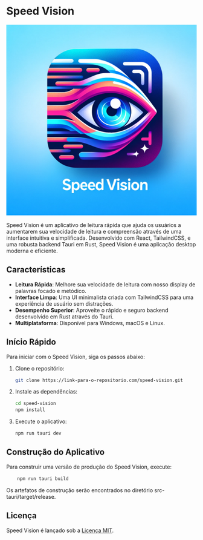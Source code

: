 # Speed Vision

![Speed Vision Icon](src-tauri/icons/SpeedVisionApp.png)

Speed Vision é um aplicativo de leitura rápida que ajuda os usuários a aumentarem sua velocidade de leitura e compreensão através de uma interface intuitiva e simplificada. Desenvolvido com React, TailwindCSS, e uma robusta backend Tauri em Rust, Speed Vision é uma aplicação desktop moderna e eficiente.

## Características

- **Leitura Rápida**: Melhore sua velocidade de leitura com nosso display de palavras focado e metódico.
- **Interface Limpa**: Uma UI minimalista criada com TailwindCSS para uma experiência de usuário sem distrações.
- **Desempenho Superior**: Aproveite o rápido e seguro backend desenvolvido em Rust através do Tauri.
- **Multiplataforma**: Disponível para Windows, macOS e Linux.

## Início Rápido

Para iniciar com o Speed Vision, siga os passos abaixo:

1. Clone o repositório:
   ```bash
   git clone https://link-para-o-repositorio.com/speed-vision.git

2. Instale as dependências:
    ```bash
    cd speed-vision
    npm install

3. Execute o aplicativo:
    ``` bash
    npm run tauri dev

## Construção do Aplicativo

Para construir uma versão de produção do Speed Vision, execute:
```bash
    npm run tauri build
```
Os artefatos de construção serão encontrados no diretório src-tauri/target/release.

## Licença
Speed Vision é lançado sob a [Licença MIT](https://endereço-para-a-licença-mit).
